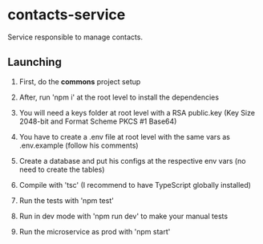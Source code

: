 # contacts-service

Service responsible to manage contacts.

## Launching

1. First, do the **commons** project setup

2. After, run 'npm i' at the root level to install the dependencies

3. You will need a keys folder at root level with a RSA public.key (Key Size 2048-bit and Format Scheme PKCS #1 Base64)

4. You have to create a .env file at root level with the same vars as .env.example (follow his comments)

5. Create a database and put his configs at the respective env vars (no need to create the tables)

6. Compile with 'tsc' (I recommend to have TypeScript globally installed)

7. Run the tests with 'npm test'

8. Run in dev mode with 'npm run dev' to make your manual tests

9. Run the microservice as prod with 'npm start'

